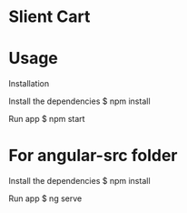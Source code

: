 # Slient Cart

# Usage
Installation

Install the dependencies
$ npm install

Run app
$ npm start

# For angular-src folder
Install the dependencies
$ npm install

Run app
$ ng serve

